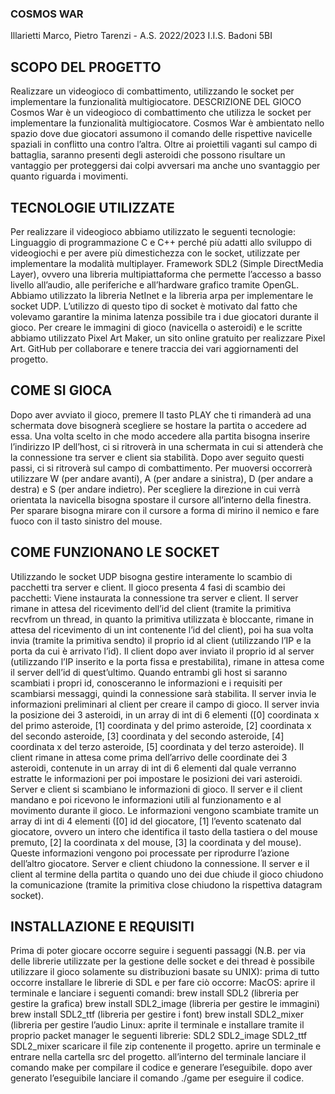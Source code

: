### COSMOS WAR

Illarietti Marco, Pietro Tarenzi - A.S. 2022/2023 I.I.S. Badoni 5BI

## SCOPO DEL PROGETTO
Realizzare un videogioco di combattimento, utilizzando le socket per implementare la funzionalità multigiocatore.
DESCRIZIONE DEL GIOCO
Cosmos War è un videogioco di combattimento che utilizza le socket per implementare la funzionalità multigiocatore. Cosmos War è ambientato nello spazio dove due giocatori assumono il comando delle rispettive navicelle spaziali in conflitto una contro l’altra. Oltre ai proiettili vaganti sul campo di battaglia, saranno presenti degli asteroidi che possono risultare un vantaggio per proteggersi dai colpi avversari ma anche uno svantaggio per quanto riguarda i movimenti.

## TECNOLOGIE UTILIZZATE
Per realizzare il videogioco abbiamo utilizzato le seguenti tecnologie:
Linguaggio di programmazione C e C++ perché più adatti allo sviluppo di videogiochi e per avere più dimestichezza con le socket, utilizzate per implementare la modalità multiplayer.
Framework SDL2 (Simple DirectMedia Layer), ovvero una libreria multipiattaforma che permette l’accesso a basso livello all’audio, alle periferiche e all’hardware grafico tramite OpenGL.
Abbiamo utilizzato la libreria NetInet e la libreria arpa per implementare le socket UDP. L’utilizzo di questo tipo di socket è motivato dal fatto che volevamo garantire la minima latenza possibile tra i due giocatori durante il gioco.
Per creare le immagini di gioco (navicella o asteroidi) e le scritte abbiamo utilizzato Pixel Art Maker, un sito online gratuito per realizzare Pixel Art.
GitHub per collaborare e tenere traccia dei vari aggiornamenti del progetto.

## COME SI GIOCA 
Dopo aver avviato il gioco, premere Il tasto PLAY che ti rimanderà ad una schermata dove bisognerà scegliere se hostare la partita o accedere ad essa. Una volta scelto in che modo accedere alla partita bisogna inserire l’indirizzo IP dell’host, ci si ritroverà in una schermata in cui si attenderà che la connessione tra server e client sia stabilità.
Dopo aver seguito questi passi, ci si ritroverà sul campo di combattimento. Per muoversi occorrerà utilizzare W (per andare avanti), A (per andare a sinistra), D (per andare a destra) e S (per andare indietro). Per scegliere la direzione in cui verrà orientata la navicella bisogna spostare il cursore all’interno della finestra. Per sparare bisogna mirare con il cursore a forma di mirino il nemico e fare fuoco con il tasto sinistro del mouse.

## COME FUNZIONANO LE SOCKET
Utilizzando le socket UDP bisogna gestire interamente lo scambio di pacchetti tra server e client.
Il gioco presenta 4 fasi di scambio dei pacchetti:
Viene instaurata la connessione tra server e client. Il server rimane in attesa del ricevimento dell’id del client (tramite la primitiva recvfrom un thread, in quanto la primitiva utilizzata è bloccante, rimane in attesa del ricevimento di un int contenente l’id del client), poi ha sua volta invia (tramite la primitiva sendto) il proprio id al client (utilizzando l’IP e la porta da cui è arrivato l’id). Il client dopo aver inviato il proprio id al server (utilizzando l’IP inserito e la porta fissa e prestabilita), rimane in attesa come il server dell’id di quest’ultimo. Quando entrambi gli host si saranno scambiati i propri id, conosceranno le informazioni e i requisiti per scambiarsi messaggi, quindi la connessione sarà stabilita.
Il server invia le informazioni preliminari al client per creare il campo di gioco. Il server invia la posizione dei 3 asteroidi, in un array di int di 6 elementi ([0] coordinata x del primo asteroide, [1] coordinata y del primo asteroide, [2] coordinata x del secondo asteroide, [3] coordinata y del secondo asteroide, [4] coordinata x del terzo asteroide, [5] coordinata y del terzo asteroide). Il client rimane in attesa come prima dell’arrivo delle coordinate dei 3 asteroidi, contenute in un array di int di 6 elementi dal quale verranno estratte le informazioni per poi impostare le posizioni dei vari asteroidi.
Server e client si scambiano le informazioni di gioco. Il server e il client mandano e poi ricevono le informazioni utili al funzionamento e al movimento durante il gioco. Le informazioni vengono scambiate tramite un array di int di 4 elementi ([0] id del giocatore, [1] l’evento scatenato dal giocatore, ovvero un intero che identifica il tasto della tastiera o del mouse premuto, [2] la coordinata x del mouse, [3] la coordinata y del mouse). Queste informazioni vengono poi processate per riprodurre l’azione dell’altro giocatore.
Server e client chiudono la connessione. Il server e il client al termine della partita o quando uno dei due chiude il gioco chiudono la comunicazione (tramite la primitiva close chiudono la rispettiva datagram socket).

## INSTALLAZIONE E REQUISITI
Prima di poter giocare occorre seguire i seguenti passaggi (N.B. per via delle librerie utilizzate per la gestione delle socket e dei thread è possibile utilizzare il gioco solamente su distribuzioni basate su UNIX):
prima di tutto occorre installare le librerie di SDL e per fare ciò occorre:
MacOS: aprire il terminale e lanciare i seguenti comandi:
brew install SDL2 (libreria per gestire la grafica)
brew install SDL2_image (libreria per gestire le immagini)
brew install SDL2_ttf  (libreria per gestire i font)
brew install SDL2_mixer (libreria per gestire l’audio
Linux: aprite il terminale e installare tramite il proprio packet manager le seguenti librerie:
SDL2
SDL2_image
SDL2_ttf
SDL2_mixer
scaricare il file zip contenente il progetto.
aprire un terminale e entrare nella cartella src del progetto.
all’interno del terminale lanciare il comando make per compilare il codice e generare l’eseguibile.
dopo aver generato l’eseguibile lanciare il comando ./game per eseguire il codice.
